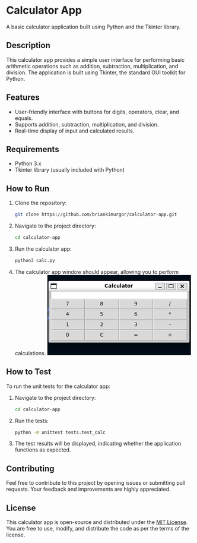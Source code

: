 # Calculator App

A basic calculator application built using Python and the Tkinter library.

## Description

This calculator app provides a simple user interface for performing basic arithmetic operations such as addition,
subtraction, multiplication, and division. The application is built using Tkinter, the standard GUI toolkit for Python.

## Features

- User-friendly interface with buttons for digits, operators, clear, and equals.
- Supports addition, subtraction, multiplication, and division.
- Real-time display of input and calculated results.

## Requirements

- Python 3.x
- Tkinter library (usually included with Python)

## How to Run

1. Clone the repository:

    ```bash
    git clone https://github.com/briankimurgor/calculator-app.git
    ```

2. Navigate to the project directory:

    ```bash
    cd calculator-app
    ```

3. Run the calculator app:

    ```bash
    python3 calc.py
    ```

4. The calculator app window should appear, allowing you to perform calculations.
    ![Calculator](calculator.png)

## How to Test

To run the unit tests for the calculator app:

1. Navigate to the project directory:

    ```bash
    cd calculator-app
    ```

2. Run the tests:

    ```bash
    python -m unittest tests.test_calc
    ```

3. The test results will be displayed, indicating whether the application functions as expected.

## Contributing

Feel free to contribute to this project by opening issues or submitting pull requests. Your feedback and improvements are highly appreciated.

## License

This calculator app is open-source and distributed under the [MIT License](LICENSE). You are free to use, modify, and distribute the code
 as per the terms of the license.
